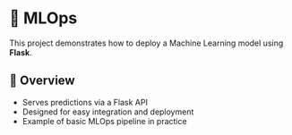 # 🧠 MLOps

This project demonstrates how to deploy a Machine Learning model using **Flask**.

## 🚀 Overview

- Serves predictions via a Flask API
- Designed for easy integration and deployment
- Example of basic MLOps pipeline in practice
